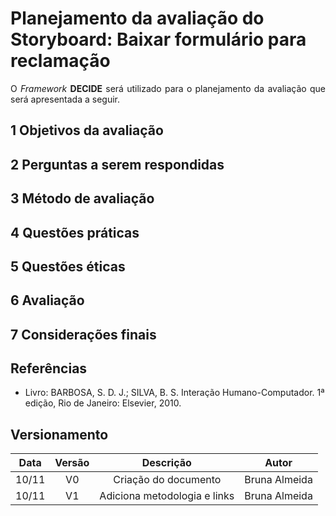 # Planejamento da avaliação do Storyboard: Baixar formulário para reclamação

<p align="justify">O <i>Framework</i> <b>DECIDE</b> será utilizado para o planejamento da avaliação que será apresentada a seguir.</p>

## 1 Objetivos da avaliação

<p align="justify"></p>
<p align="justify"></p>

## 2 Perguntas a serem respondidas

<p align="justify"></p>
<p align="justify"></p>

## 3 Método de avaliação

<p align="justify"></p>
<p align="justify"></p>

## 4 Questões práticas

<p align="justify"></p>
<p align="justify"></p>

## 5 Questões éticas

<p align="justify"></p>
<p align="justify"></p>

## 6 Avaliação

<p align="justify"></p>
<p align="justify"></p>

## 7 Considerações finais

<p align="justify"></p>
<p align="justify"></p>

## Referências

- Livro: BARBOSA, S. D. J.; SILVA, B. S. Interação Humano-Computador. 1ª edição, Rio de Janeiro: Elsevier, 2010.


## Versionamento

| Data | Versão |           Descrição             |    Autor    |
|:----:|:------:|:-------------------------------:|:-----------:|
|10/11 |V0      |     Criação do documento        |Bruna Almeida|
|10/11 |V1      |  Adiciona metodologia e links   |Bruna Almeida|